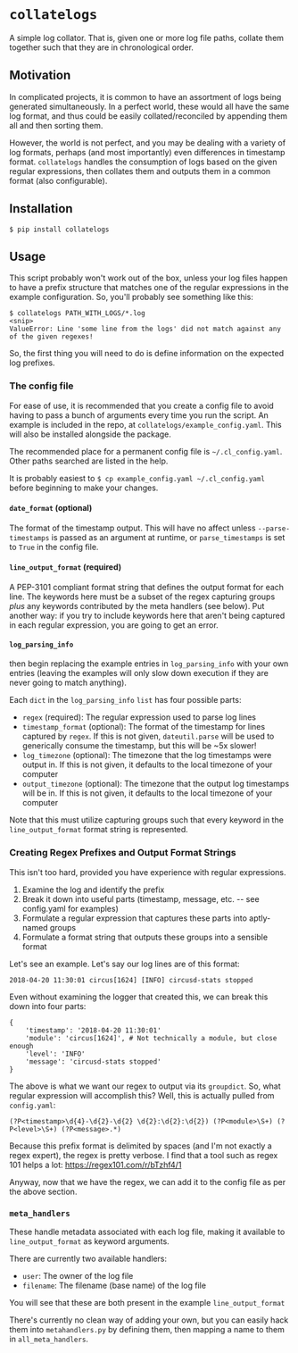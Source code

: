 # `collatelogs`

A simple log collator. That is, given one or more log file paths, collate them together such that they are in chronological order.

## Motivation

In complicated projects, it is common to have an assortment of logs being generated simultaneously. In a perfect world, these would all have the same log format, and thus could be easily collated/reconciled by appending them all and then sorting them.

However, the world is not perfect, and you may be dealing with a variety of log formats, perhaps (and most importantly) even differences in timestamp format. `collatelogs` handles the consumption of logs based on the given regular expressions, then collates them and outputs them in a common format (also configurable).

## Installation

    $ pip install collatelogs

## Usage

This script probably won't work out of the box, unless your log files happen to have a prefix structure that matches one of the regular expressions in the example configuration. So, you'll probably see something like this:

    $ collatelogs PATH_WITH_LOGS/*.log
    <snip>
    ValueError: Line 'some line from the logs' did not match against any of the given regexes!

So, the first thing you will need to do is define information on the expected log prefixes.

### The config file

For ease of use, it is recommended that you create a config file to avoid having to pass a bunch of arguments every time you run the script. An example is included in the repo, at `collatelogs/example_config.yaml`. This will also be installed alongside the package.

The recommended place for a permanent config file is `~/.cl_config.yaml`. Other paths searched are listed in the help.

It is probably easiest to `$ cp example_config.yaml ~/.cl_config.yaml` before beginning to make your changes.

#### `date_format` (optional)

The format of the timestamp output. This will have no affect unless `--parse-timestamps` is passed as an argument at runtime, or `parse_timestamps` is set to `True` in the config file.

#### `line_output_format` (required)

A PEP-3101 compliant format string that defines the output format for each line. The keywords here must be a subset of the regex capturing groups _plus_ any keywords contributed by the meta handlers (see below). Put another way: if you try to include keywords here that aren't being captured in each regular expression, you are going to get an error.


#### `log_parsing_info`
then begin replacing the example entries in `log_parsing_info` with your own entries (leaving the examples will only slow down execution if they are never going to match anything).

Each `dict` in the `log_parsing_info` `list` has four possible parts:

* `regex` (required): The regular expression used to parse log lines
* `timestamp_format` (optional): The format of the timestamp for lines captured by `regex`. If this is not given, `dateutil.parse` will be used to generically consume the timestamp, but this will be ~5x slower!
* `log_timezone` (optional): The timezone that the log timestamps were output in. If this is not given, it defaults to the local timezone of your computer
* `output_timezone` (optional): The timezone that the output log timestamps will be in. If this is not given, it defaults to the local timezone of your computer

Note that this must utilize capturing groups such that every keyword in the `line_output_format` format string is represented. 


### Creating Regex Prefixes and Output Format Strings

This isn't too hard, provided you have experience with regular expressions.

1. Examine the log and identify the prefix
2. Break it down into useful parts (timestamp, message, etc. -- see config.yaml for examples)
3. Formulate a regular expression that captures these parts into aptly-named groups
4. Formulate a format string that outputs these groups into a sensible format

Let's see an example. Let's say our log lines are of this format:

    2018-04-20 11:30:01 circus[1624] [INFO] circusd-stats stopped

Even without examining the logger that created this, we can break this down into four parts:
    
    {
        'timestamp': '2018-04-20 11:30:01'
        'module': 'circus[1624]', # Not technically a module, but close enough
        'level': 'INFO'
        'message': 'circusd-stats stopped'
    }

The above is what we want our regex to output via its `groupdict`. So, what regular expression will accomplish this? Well, this is actually pulled from `config.yaml`:
    
    (?P<timestamp>\d{4}-\d{2}-\d{2} \d{2}:\d{2}:\d{2}) (?P<module>\S+) (?P<level>\S+) (?P<message>.*)

Because this prefix format is delimited by spaces (and I'm not exactly a regex expert), the regex is pretty verbose. I find that a tool such as regex 101 helps a lot: https://regex101.com/r/bTzhf4/1

Anyway, now that we have the regex, we can add it to the config file as per the above section.

### `meta_handlers`

These handle metadata associated with each log file, making it available to `line_output_format` as keyword arguments.

There are currently two available handlers:
* `user`: The owner of the log file
* `filename`: The filename (base name) of the log file

You will see that these are both present in the example `line_output_format`

There's currently no clean way of adding your own, but you can easily hack them into `metahandlers.py` by defining them, then mapping a name to them in `all_meta_handlers`.